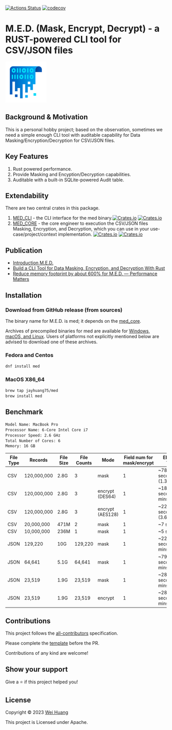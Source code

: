 [![Actions Status](https://github.com/jayhuang75/rust-cli-med/workflows/ci/badge.svg)](https://github.com/jayhuang75/rust-cli-med/actions) [![codecov](https://codecov.io/gh/jayhuang75/rust-cli-med/branch/main/graph/badge.svg?token=Z1LMSs2tQC)](https://codecov.io/gh/jayhuang75/rust-cli-med) 

# M.E.D. (Mask, Encrypt, Decrypt) - a RUST-powered CLI tool for CSV/JSON files

![picture](documents/logo/data-encryption.png)

## Background & Motivation

This is a personal hobby project; based on the observation, sometimes we need a simple enough CLI tool with auditable capability for Data Masking/Encryption/Decryption for CSV/JSON files.

## Key Features

1. Rust powered performance.
2. Provide Masking and Encyption/Decryption capabilities.
3. Auditable with a built-in SQLite-powered Audit table.

## Extendability

There are two central crates in this package.

1. [MED_CLI](med_cli/README.md) - the CLI interface for the med binary.[![Crates.io](https://img.shields.io/crates/v/med_cli)](https://crates.io/crates/med_cli) [![Crates.io](https://img.shields.io/crates/d/med_cli)](https://crates.io/crates/med_cli)
2. [MED_CORE](med_core/README.md) - the core engineer to execution the CSV/JSON files Masking, Encryption, and Decryption, which you can use in your use-case/project/context implementation. [![Crates.io](https://img.shields.io/crates/v/med_core)](https://crates.io/crates/med_core) [![Crates.io](https://img.shields.io/crates/d/med_core)](https://crates.io/crates/med_core)

## Publication

- [Introduction M.E.D.](https://medium.com/dev-genius/introduction-m-e-d-e001cd83a39f)
- [Build a CLI Tool for Data Masking, Encryption, and Decryption With Rust](https://medium.com/better-programming/build-a-cli-tool-for-data-masking-encryption-and-decryption-with-rust-ad36bea27559)
- [Reduce memory footprint by about 600% for M.E.D. — Performance Matters](https://medium.com/gitconnected/reduce-memory-footprint-by-about-600-for-m-e-d-performance-matters-bec407833e7c)

## Installation

### Download from GitHub release (from sources)

The binary name for M.E.D. is med; it depends on the [med_core](../med_core/README.md).

Archives of precompiled binaries for med are available for [Windows, macOS, and Linux](https://github.com/jayhuang75/rust-cli-med/releases). Users of platforms not explicitly mentioned below are advised to download one of these archives.

### Fedora and Centos

```bash
dnf install med
```

### MacOS X86_64 

```bash
brew tap jayhuang75/med
brew install med
```

## Benchmark

```bash
Model Name: MacBook Pro
Processor Name: 6-Core Intel Core i7
Processor Speed: 2.6 GHz
Total Number of Cores: 6
Memory: 16 GB
```

| File Type | Records | File Size | File Counts | Mode | Field num for mask/encrypt| Elapsed Time | Memory Consumption|
| ------------- | ------------- | ------------- | ------------- | ------------- | ------------- | ------------- |------------- |
| CSV | 120,000,000 | 2.8G | 3 | mask | 1 | ~78 seconds (1.3 mins)| ~2 MB |
| CSV | 120,000,000 | 2.8G | 3 | encrypt (DES64) | 1 | ~182 seconds (3 mins)| ~1.9 MB |
| CSV | 120,000,000 | 2.8G | 3 | encrypt (AES128) | 1 | ~221 seconds (3.6 mins)| ~1.9 MB |
| CSV | 20,000,000 | 471M | 2 | mask | 1 | ~7 seconds| ~1.8 MB |
| CSV | 10,000,000 | 236M | 1 | mask | 1 | ~5 seconds| ~1.8 MB |
| JSON | 129,220 | 10G | 129,220 | mask | 1 | ~2200 seconds(36 mins) | ~62 MB |
| JSON | 64,641 | 5.1G | 64,641 | mask | 1 | ~792 seconds(13 mins) | ~30 MB |
| JSON | 23,519 | 1.9G | 23,519 | mask | 1 | ~284 seconds(4.7 mins) | ~18 MB |
| JSON | 23,519 | 1.9G | 23,519 | encrypt | 1 | ~282 seconds(4.4 mins) | ~18 MB |

## Contributions

This project follows the [all-contributors](https://github.com/all-contributors/all-contributors) specification.

Please complete the [template](.github/workflows/PULL_REQUEST_TEMPLATE.md) before the PR.

Contributions of any kind are welcome!

## Show your support

Give a ⭐️ if this project helped you!

## License

Copyright © 2023 [Wei Huang](https://github.com/jayhuang75/)

This project is Licensed under Apache.
